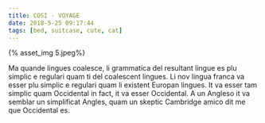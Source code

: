 ```yaml
---
title: COSI · VOYAGE
date: 2018-5-25 09:17:44
tags: [bed, suitcase, cute, cat]
---
```

{% asset_img 5.jpeg%}

<p>Ma quande lingues coalesce, li grammatica del resultant lingue es plu simplic e regulari quam ti del coalescent lingues. Li nov lingua franca va esser plu simplic e regulari quam li existent Europan lingues. It va esser tam simplic quam Occidental in fact, it va esser Occidental. A un Angleso it va semblar un simplificat Angles, quam un skeptic Cambridge amico dit me que Occidental es. 
</p>